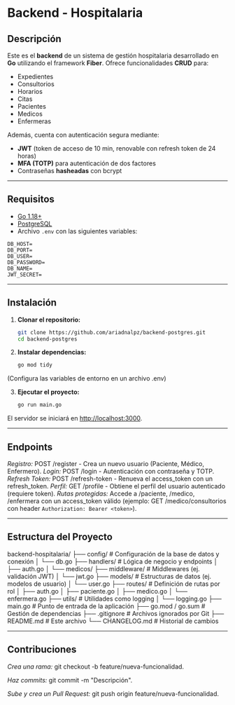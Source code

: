 # Backend - Hospitalaria

## Descripción

Este es el **backend** de un sistema de gestión hospitalaria desarrollado en **Go** utilizando el framework **Fiber**. Ofrece funcionalidades **CRUD** para:

- Expedientes
- Consultorios
- Horarios
- Citas
- Pacientes
- Medicos
- Enfermeras

Además, cuenta con autenticación segura mediante:

- **JWT** (token de acceso de 10 min, renovable con refresh token de 24 horas)
- **MFA (TOTP)** para autenticación de dos factores
- Contraseñas **hasheadas** con bcrypt

---

## Requisitos

- [Go 1.18+](https://go.dev/)
- [PostgreSQL](https://www.postgresql.org/)
- Archivo `.env` con las siguientes variables:

```env
DB_HOST=
DB_PORT=
DB_USER=
DB_PASSWORD=
DB_NAME=
JWT_SECRET=
```

---

## Instalación

1. **Clonar el repositorio:**

   ```bash
   git clone https://github.com/ariadnalpz/backend-postgres.git
   cd backend-postgres
   ```

2. **Instalar dependencias:**

   ```bash
   go mod tidy
   ```

(Configura las variables de entorno en un archivo .env)

3. **Ejecutar el proyecto:**

   ```bash
   go run main.go
   ```

El servidor se iniciará en [http://localhost:3000](http://localhost:3000).

---

## Endpoints

*Registro:* POST /register - Crea un nuevo usuario (Paciente, Médico, Enfermero).
*Login:* POST /login - Autenticación con contraseña y TOTP.
*Refresh Token:* POST /refresh-token - Renueva el access_token con un refresh_token.
*Perfil:* GET /profile - Obtiene el perfil del usuario autenticado (requiere token).
*Rutas protegidas:* Accede a /paciente, /medico, /enfermera con un access_token válido (ejemplo: GET /medico/consultorios con header `Authorization: Bearer <token>`).

---

## Estructura del Proyecto

   backend-hospitalaria/
   ├── config/              # Configuración de la base de datos y conexión
   │   └── db.go
   ├── handlers/            # Lógica de negocio y endpoints
   │   ├── auth.go
   │   └── medicos/
   ├── middleware/          # Middlewares (ej. validación JWT)
   │   └── jwt.go
   ├── models/              # Estructuras de datos (ej. modelos de usuario)
   │   └── user.go
   ├── routes/              # Definición de rutas por rol
   │   ├── auth.go
   │   ├── paciente.go
   │   ├── medico.go
   │   └── enfermera.go
   ├── utils/               # Utilidades como logging
   │   └── logging.go
   ├── main.go              # Punto de entrada de la aplicación
   ├── go.mod / go.sum      # Gestión de dependencias
   ├── .gitignore           # Archivos ignorados por Git
   ├── README.md            # Este archivo
   └── CHANGELOG.md         # Historial de cambios

---

## Contribuciones

*Crea una rama:* git checkout -b feature/nueva-funcionalidad.

*Haz commits:* git commit -m "Descripción".

*Sube y crea un Pull Request:* git push origin feature/nueva-funcionalidad.